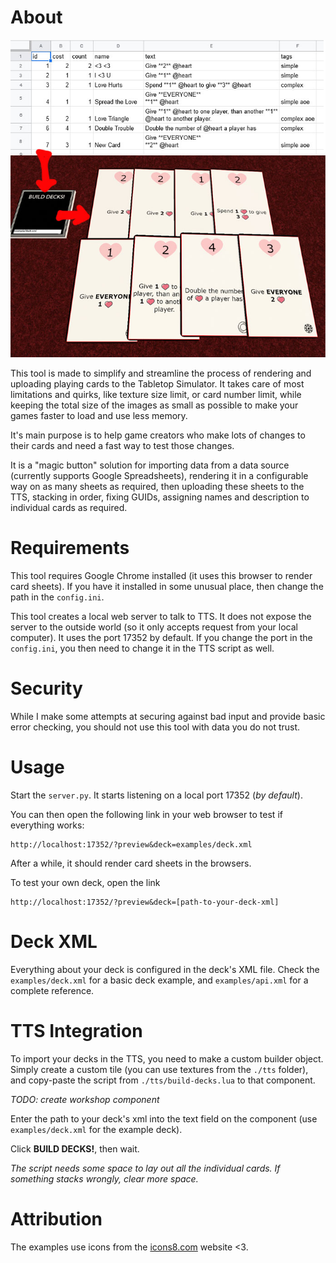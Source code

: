 # About

![image](image.jpg)

This tool is made to simplify and streamline the process of rendering and uploading playing cards to the Tabletop Simulator. It takes care of most limitations and quirks, like texture size limit, or card number limit, while keeping the total size of the images as small as possible to make your games faster to load and use less memory.

It's main purpose is to help game creators who make lots of changes to their cards and need a fast way to test those changes.

It is a "magic button" solution for importing data from a data source (currently supports Google Spreadsheets), rendering it in a configurable way on as many sheets as required, then uploading these sheets to the TTS, stacking in order, fixing GUIDs, assigning names and description to individual cards as required. 

# Requirements

This tool requires Google Chrome installed (it uses this browser to render card sheets). If you have it installed in some unusual place, then change the path in the `config.ini`.

This tool creates a local web server to talk to TTS. It does not expose the server to the outside world (so it only accepts request from your local computer). It uses the port 17352 by default. If you change the port in the `config.ini`, you then need to change it in the TTS script as well.

# Security

While I make some attempts at securing against bad input and provide basic error checking, you should not use this tool with data you do not trust.

# Usage

Start the `server.py`. It starts listening on a local port 17352 (*by default*).

You can then open the following link in your web browser to test if everything works:
```
http://localhost:17352/?preview&deck=examples/deck.xml
```

After a while, it should render card sheets in the browsers.

To test your own deck, open the link
```
http://localhost:17352/?preview&deck=[path-to-your-deck-xml]
```

# Deck XML

Everything about your deck is configured in the deck's XML file. Check the `examples/deck.xml` for a basic deck example, and `examples/api.xml` for a complete reference.

# TTS Integration

To import your decks in the TTS, you need to make a custom builder object. Simply create a custom tile (you can use textures from the `./tts` folder), and copy-paste the script from `./tts/build-decks.lua` to that component.

*TODO: create workshop component*

Enter the path to your deck's xml into the text field on the component (use `examples/deck.xml` for the example deck).

Click **BUILD DECKS!**, then wait.

*The script needs some space to lay out all the individual cards. If something stacks wrongly, clear more space.*

# Attribution

The examples use icons from the [icons8.com](https://icons8.com) website <3.
